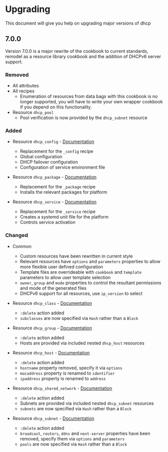 # Upgrading

This document will give you help on upgrading major versions of dhcp

## 7.0.0

Version 7.0.0 is a major rewrite of the cookbook to current standards, remodel as a resource library cookbook and the addition of DHCPv6 server support.

### Removed

- All attributes
- All recipes
  - Enumeration of resources from data bags with this cookbook is no longer supported, you will have to write your own wrapper cookbook if you
    depend on this functionality.
- Resource `dhcp_pool`
  - Pool verification is now provided by the `dhcp_subnet` resource

### Added

- Resource `dhcp_config` - [Documentation](./documentation/dhcp_config.md)
  - Replacement for the `_config` recipe
  - Global configuration
  - DHCP failover configuration
  - Configuration of service environment file

- Resource `dhcp_package` - [Documentation](./documentation/dhcp_package.md)
  - Replacement for the `_package` recipe
  - Installs the relevant packages for platform

- Resource `dhcp_service` - [Documentation](./documentation/dhcp_service.md)
  - Replacement for the `_service` recipe
  - Creates a systemd unit file for the platform
  - Controls service activation

### Changed

- Common
  - Custom resources have been rewritten in current style
  - Relevant resources have `options` and `parameters` properties to allow more flexible user defined configuration
  - Template files are overrideable with `cookbook` and `template` parameters to allow user template selection
  - `owner`, `group` and `mode` properties to control the resultant permissions and mode of the generated files
  - DHCPv6 support for all resources, use `ip_version` to select

- Resource `dhcp_class` - [Documentation](./documentation/dhcp_class.md)
  - `:delete` action added
  - `subclasses` are now specified via `Hash` rather than a `Block`

- Resource `dhcp_group` - [Documentation](./documentation/dhcp_group.md)
  - `:delete` action added
  - Hosts are provided via included nested `dhcp_host` resources

- Resource `dhcp_host` - [Documentation](./documentation/dhcp_host.md)
  - `:delete` action added
  - `hostname` property removed, specify it via `options`
  - `macaddress` property is renamed to `identifier`
  - `ipaddress` property is renamed to `address`

- Resource `dhcp_shared_network` - [Documentation](./documentation/dhcp_shared_network.md)
  - `:delete` action added
  - Subnets are provided via included nested `dhcp_subnet` resources
  - `subnets` are now specified via `Hash` rather than a `Block`

- Resource `dhcp_subnet` - [Documentation](./documentation/dhcp_subnet.md)
  - `:delete` action added
  - `broadcast`, `routers`, `ddns` and `next-server` properties have been removed, specify them via `options` and `parameters`
  - `pools` are now specified via `Hash` rather than a `Block`

